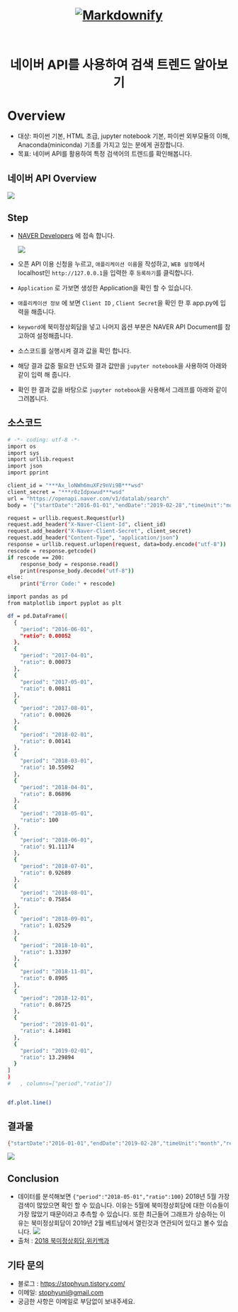 <h1 align="center">
  <br>
  <a href="https://developers.naver.com/docs/datalab/search/#python"><img src="https://user-images.githubusercontent.com/43984584/53692263-e02bc400-3dcf-11e9-983c-0cf6fefc3ac2.png" alt="Markdownify" width=""></a>
  <br>
  
  <br>
</h1>

<h1 align="center"> 네이버 API를 사용하여 검색 트렌드 알아보기
</p>

# Overview

- 대상: 파이썬 기본, HTML 초급, jupyter notebook 기본, 파이썬 외부모듈의 이해, Anaconda(miniconda) 기초를 가지고 있는 분에게 권장합니다.
- 목표: 네이버 API를 활용하여 특정 검색어의 트렌드를 확인해봅니다.

## 네이버 API Overview

<img src="https://user-images.githubusercontent.com/43984584/53692263-e02bc400-3dcf-11e9-983c-0cf6fefc3ac2.png">

## Step

- [NAVER Developers](https://developers.naver.com/products/datalab/) 에 접속 합니다.

  <img src="https://user-images.githubusercontent.com/43984584/53692411-c2139300-3dd2-11e9-81a3-99c7e2f4a8d1.png">

- 오픈 API 이용 신청을 누르고, `애플리케이션 이름`을 작성하고, `WEB 설정`에서 localhost인 `http://127.0.0.1`을 입력한 후 `등록하기`를 클릭합니다.
- `Application` 로 가보면 생성한 Application을 확인 할 수 있습니다.
- `애플리케이션 정보` 에 보면 `Client ID` , `Client Secret`을 확인 한 후 app.py에 입력을 해줍니다.
- `keyword`에 북미정상회담을 넣고 나머지 옵션 부분은 NAVER API Document를 참고하여 설정해줍니다.
- 소스코드를 실행시켜 결과 값을 확인 합니다.
- 해당 결과 값중 필요한 년도와 결과 값만을 `jupyter notebook`을 사용하여 아래와 같이 입력 해 줍니다.
- 확인 한 결과 값을 바탕으로 `jupyter notebook`을 사용해서 그래프를 아래와 같이 그려봅니다.

## 소스코드

```bash
# -*- coding: utf-8 -*-
import os
import sys
import urllib.request
import json
import pprint

client_id = "***Ax_loNWh6muXFz9nVi9B***wsd"
client_secret = "***r0zIdpxwud***wsd"
url = "https://openapi.naver.com/v1/datalab/search"
body = '{"startDate":"2016-01-01","endDate":"2019-02-28","timeUnit":"month","keywordGroups":[{"groupName":"북미정상회담","keywords":["북미정상회담"]}],"device":"","ages":["1","2","3","4","5","6","7","8","9","10","11"],"gender":""}'

request = urllib.request.Request(url)
request.add_header("X-Naver-Client-Id", client_id)
request.add_header("X-Naver-Client-Secret", client_secret)
request.add_header("Content-Type", "application/json")
response = urllib.request.urlopen(request, data=body.encode("utf-8"))
rescode = response.getcode()
if rescode == 200:
    response_body = response.read()
    print(response_body.decode("utf-8"))
else:
    print("Error Code:" + rescode)
```

```bash
import pandas as pd
from matplotlib import pyplot as plt

df = pd.DataFrame([
  {
    "period": "2016-06-01",
    "ratio": 0.00052
  },
  {
    "period": "2017-04-01",
    "ratio": 0.00073
  },
  {
    "period": "2017-05-01",
    "ratio": 0.00811
  },
  {
    "period": "2017-08-01",
    "ratio": 0.00026
  },
  {
    "period": "2018-02-01",
    "ratio": 0.00141
  },
  {
    "period": "2018-03-01",
    "ratio": 10.55092
  },
  {
    "period": "2018-04-01",
    "ratio": 8.06896
  },
  {
    "period": "2018-05-01",
    "ratio": 100
  },
  {
    "period": "2018-06-01",
    "ratio": 91.11174
  },
  {
    "period": "2018-07-01",
    "ratio": 0.92689
  },
  {
    "period": "2018-08-01",
    "ratio": 0.75854
  },
  {
    "period": "2018-09-01",
    "ratio": 1.02529
  },
  {
    "period": "2018-10-01",
    "ratio": 1.33397
  },
  {
    "period": "2018-11-01",
    "ratio": 0.8905
  },
  {
    "period": "2018-12-01",
    "ratio": 0.86725
  },
  {
    "period": "2019-01-01",
    "ratio": 4.14981
  },
  {
    "period": "2019-02-01",
    "ratio": 13.29894
  }
]
)
#   , columns=["period","ratio"])


df.plot.line()

```

## 결과물

```bash
{"startDate":"2016-01-01","endDate":"2019-02-28","timeUnit":"month","results":[{"title":"북미정상회담","keywords":["북미정상회담"],"data":[{"period":"2016-06-01","ratio":0.00052},{"period":"2017-04-01","ratio":0.00073},{"period":"2017-05-01","ratio":0.00811},{"period":"2017-08-01","ratio":0.00026},{"period":"2018-02-01","ratio":0.00141},{"period":"2018-03-01","ratio":10.55092},{"period":"2018-04-01","ratio":8.06896},{"period":"2018-05-01","ratio":100},{"period":"2018-06-01","ratio":91.11174},{"period":"2018-07-01","ratio":0.92689},{"period":"2018-08-01","ratio":0.75854},{"period":"2018-09-01","ratio":1.02529},{"period":"2018-10-01","ratio":1.33397},{"period":"2018-11-01","ratio":0.8905},{"period":"2018-12-01","ratio":0.86725},{"period":"2019-01-01","ratio":4.14981},{"period":"2019-02-01","ratio":27.52107}]}]}
```

<img src="https://user-images.githubusercontent.com/43984584/53606957-1ca8c580-3c00-11e9-9691-29ea729b1e98.png">

## Conclusion

- 데이터를 분석해보면 `{"period":"2018-05-01","ratio":100}` 2018년 5월 가장 검색이 많았으면 확인 할 수 있습니다. 이유는 5월에 북미정상회담에 대한 이슈들이 가장 많았기 때문이라고 추측할 수 있습니다. 또한 최근들어 그래프가 상승하는 이유는 북미정상회담이 2019년 2월 베트남에서 열린것과 연관되어 있다고 볼수 있습니다.
  <img src="https://user-images.githubusercontent.com/43984584/53692557-8201df80-3dd5-11e9-936a-40f1f7a4b560.png">
- 출처 : [2018 북미정상회담,위키백과](https://ko.wikipedia.org/wiki/2018%EB%85%84_%EB%B6%81%EB%AF%B8%EC%A0%95%EC%83%81%ED%9A%8C%EB%8B%B4)

## 기타 문의

- 블로그 : https://stophyun.tistory.com/
- 이메일: stophyuni@gmail.com
- 궁금한 사항은 이메일로 부담없이 보내주세요.
